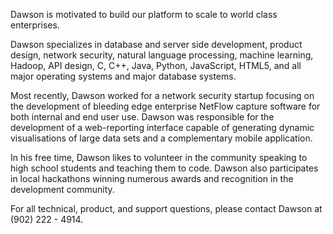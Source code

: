 Dawson is motivated to build our platform to scale to world class enterprises. 

Dawson specializes in database and server side development, product design, network security, natural language processing, machine learning, Hadoop, API design, C, C++, Java, Python, JavaScript, HTML5, and all major operating systems and major database systems. 

Most recently, Dawson worked for a network security startup focusing on the development of bleeding edge enterprise NetFlow capture software for both internal and end user use. Dawson was responsible for the development of a web-reporting interface capable of generating dynamic visualisations of large data sets and a complementary mobile application. 

In his free time, Dawson likes to volunteer in the community speaking to high school students and teaching them to code. Dawson also participates in local hackathons winning numerous awards and recognition in the development community. 

For all technical, product, and support questions, please contact Dawson at (902) 222 - 4914.